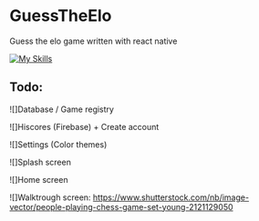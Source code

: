 # GuessTheElo
Guess the elo game written with react native

[![My Skills](https://skillicons.dev/icons?i=react,firebase)](https://skillicons.dev)

## Todo:
![]Database / Game registry

![]Hiscores (Firebase) + Create account 

![]Settings (Color themes)

![]Splash screen

![]Home screen

![]Walktrough screen: https://www.shutterstock.com/nb/image-vector/people-playing-chess-game-set-young-2121129050
